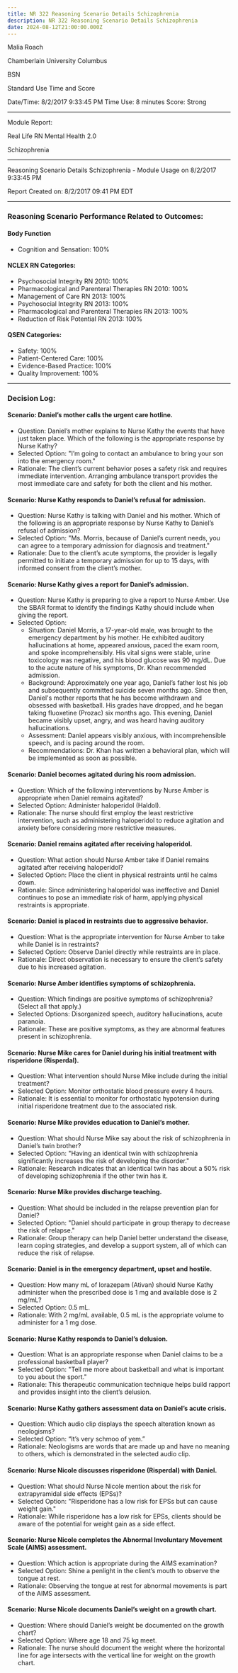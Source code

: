 ```yaml
---
title: NR 322 Reasoning Scenario Details Schizophrenia
description: NR 322 Reasoning Scenario Details Schizophrenia
date: 2024-08-12T21:00:00.000Z
---
```


Malia Roach

Chamberlain University Columbus

BSN

Standard Use Time and Score

Date/Time: 8/2/2017 9:33:45 PM
Time Use: 8 minutes
Score: Strong

***

Module Report:

Real Life RN Mental Health 2.0

Schizophrenia

***

Reasoning Scenario Details
Schizophrenia - Module Usage on 8/2/2017 9:33:45 PM

Report Created on: 8/2/2017 09:41 PM EDT

***

### Reasoning Scenario Performance Related to Outcomes:

#### Body Function

* Cognition and Sensation: 100%

#### NCLEX RN Categories:

* Psychosocial Integrity RN 2010: 100%
* Pharmacological and Parenteral Therapies RN 2010: 100%
* Management of Care RN 2013: 100%
* Psychosocial Integrity RN 2013: 100%
* Pharmacological and Parenteral Therapies RN 2013: 100%
* Reduction of Risk Potential RN 2013: 100%

#### QSEN Categories:

* Safety: 100%
* Patient-Centered Care: 100%
* Evidence-Based Practice: 100%
* Quality Improvement: 100%

***

### Decision Log:

#### Scenario: Daniel’s mother calls the urgent care hotline.

* Question: Daniel’s mother explains to Nurse Kathy the events that have just taken place. Which of the following is the appropriate response by Nurse Kathy?
* Selected Option: "I’m going to contact an ambulance to bring your son into the emergency room."
* Rationale: The client’s current behavior poses a safety risk and requires immediate intervention. Arranging ambulance transport provides the most immediate care and safety for both the client and his mother.

#### Scenario: Nurse Kathy responds to Daniel’s refusal for admission.

* Question: Nurse Kathy is talking with Daniel and his mother. Which of the following is an appropriate response by Nurse Kathy to Daniel’s refusal of admission?
* Selected Option: "Ms. Morris, because of Daniel’s current needs, you can agree to a temporary admission for diagnosis and treatment."
* Rationale: Due to the client’s acute symptoms, the provider is legally permitted to initiate a temporary admission for up to 15 days, with informed consent from the client’s mother.

#### Scenario: Nurse Kathy gives a report for Daniel’s admission.

* Question: Nurse Kathy is preparing to give a report to Nurse Amber. Use the SBAR format to identify the findings Kathy should include when giving the report.
* Selected Option:
  * Situation: Daniel Morris, a 17-year-old male, was brought to the emergency department by his mother. He exhibited auditory hallucinations at home, appeared anxious, paced the exam room, and spoke incomprehensibly. His vital signs were stable, urine toxicology was negative, and his blood glucose was 90 mg/dL. Due to the acute nature of his symptoms, Dr. Khan recommended admission.
  * Background: Approximately one year ago, Daniel’s father lost his job and subsequently committed suicide seven months ago. Since then, Daniel's mother reports that he has become withdrawn and obsessed with basketball. His grades have dropped, and he began taking fluoxetine (Prozac) six months ago. This evening, Daniel became visibly upset, angry, and was heard having auditory hallucinations.
  * Assessment: Daniel appears visibly anxious, with incomprehensible speech, and is pacing around the room.
  * Recommendations: Dr. Khan has written a behavioral plan, which will be implemented as soon as possible.

#### Scenario: Daniel becomes agitated during his room admission.

* Question: Which of the following interventions by Nurse Amber is appropriate when Daniel remains agitated?
* Selected Option: Administer haloperidol (Haldol).
* Rationale: The nurse should first employ the least restrictive intervention, such as administering haloperidol to reduce agitation and anxiety before considering more restrictive measures.

#### Scenario: Daniel remains agitated after receiving haloperidol.

* Question: What action should Nurse Amber take if Daniel remains agitated after receiving haloperidol?
* Selected Option: Place the client in physical restraints until he calms down.
* Rationale: Since administering haloperidol was ineffective and Daniel continues to pose an immediate risk of harm, applying physical restraints is appropriate.

#### Scenario: Daniel is placed in restraints due to aggressive behavior.

* Question: What is the appropriate intervention for Nurse Amber to take while Daniel is in restraints?
* Selected Option: Observe Daniel directly while restraints are in place.
* Rationale: Direct observation is necessary to ensure the client’s safety due to his increased agitation.

#### Scenario: Nurse Amber identifies symptoms of schizophrenia.

* Question: Which findings are positive symptoms of schizophrenia? (Select all that apply.)
* Selected Options: Disorganized speech, auditory hallucinations, acute paranoia.
* Rationale: These are positive symptoms, as they are abnormal features present in schizophrenia.

#### Scenario: Nurse Mike cares for Daniel during his initial treatment with risperidone (Risperdal).

* Question: What intervention should Nurse Mike include during the initial treatment?
* Selected Option: Monitor orthostatic blood pressure every 4 hours.
* Rationale: It is essential to monitor for orthostatic hypotension during initial risperidone treatment due to the associated risk.

#### Scenario: Nurse Mike provides education to Daniel’s mother.

* Question: What should Nurse Mike say about the risk of schizophrenia in Daniel’s twin brother?
* Selected Option: "Having an identical twin with schizophrenia significantly increases the risk of developing the disorder."
* Rationale: Research indicates that an identical twin has about a 50% risk of developing schizophrenia if the other twin has it.

#### Scenario: Nurse Mike provides discharge teaching.

* Question: What should be included in the relapse prevention plan for Daniel?
* Selected Option: "Daniel should participate in group therapy to decrease the risk of relapse."
* Rationale: Group therapy can help Daniel better understand the disease, learn coping strategies, and develop a support system, all of which can reduce the risk of relapse.

#### Scenario: Daniel is in the emergency department, upset and hostile.

* Question: How many mL of lorazepam (Ativan) should Nurse Kathy administer when the prescribed dose is 1 mg and available dose is 2 mg/mL?
* Selected Option: 0.5 mL.
* Rationale: With 2 mg/mL available, 0.5 mL is the appropriate volume to administer for a 1 mg dose.

#### Scenario: Nurse Kathy responds to Daniel’s delusion.

* Question: What is an appropriate response when Daniel claims to be a professional basketball player?
* Selected Option: "Tell me more about basketball and what is important to you about the sport."
* Rationale: This therapeutic communication technique helps build rapport and provides insight into the client’s delusion.

#### Scenario: Nurse Kathy gathers assessment data on Daniel’s acute crisis.

* Question: Which audio clip displays the speech alteration known as neologisms?
* Selected Option: “It’s very schmoo of yem.”
* Rationale: Neologisms are words that are made up and have no meaning to others, which is demonstrated in the selected audio clip.

#### Scenario: Nurse Nicole discusses risperidone (Risperdal) with Daniel.

* Question: What should Nurse Nicole mention about the risk for extrapyramidal side effects (EPSs)?
* Selected Option: "Risperidone has a low risk for EPSs but can cause weight gain."
* Rationale: While risperidone has a low risk for EPSs, clients should be aware of the potential for weight gain as a side effect.

#### Scenario: Nurse Nicole completes the Abnormal Involuntary Movement Scale (AIMS) assessment.

* Question: Which action is appropriate during the AIMS examination?
* Selected Option: Shine a penlight in the client’s mouth to observe the tongue at rest.
* Rationale: Observing the tongue at rest for abnormal movements is part of the AIMS assessment.

#### Scenario: Nurse Nicole documents Daniel’s weight on a growth chart.

* Question: Where should Daniel’s weight be documented on the growth chart?
* Selected Option: Where age 18 and 75 kg meet.
* Rationale: The nurse should document the weight where the horizontal line for age intersects with the vertical line for weight on the growth chart.
